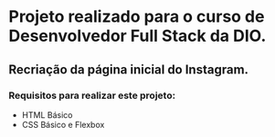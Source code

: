# Projeto realizado para o curso de Desenvolvedor Full Stack da DIO.

## Recriação da página inicial do Instagram.

### Requisitos para realizar este projeto:
- HTML Básico
- CSS Básico e Flexbox